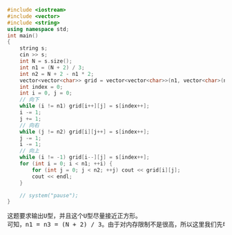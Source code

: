 ```CPP
#include <iostream>
#include <vector>
#include <string>
using namespace std;
int main()
{
	string s;
	cin >> s;
	int N = s.size();
	int n1 = (N + 2) / 3;
	int n2 = N + 2 - n1 * 2;
	vector<vector<char>> grid = vector<vector<char>>(n1, vector<char>(n2, ' '));
	int index = 0;
	int i = 0, j = 0;
	// 向下
	while (i != n1) grid[i++][j] = s[index++];
	i -= 1;
	j += 1;
	// 向右
	while (j != n2) grid[i][j++] = s[index++];
	j -= 1;
	i -= 1;
	// 向上
	while (i != -1) grid[i--][j] = s[index++];
	for (int i = 0; i < n1; ++i) {
		for (int j = 0; j < n2; ++j) cout << grid[i][j];
		cout << endl;
	}

	// system("pause");
}
```
<pre>
这题要求输出U型，并且这个U型尽量接近正方形。
可知，n1 = n3 = (N + 2) / 3。由于对内存限制不是很高，所以这里我们先申请一块n1 * n2大小的二维数组，然后按U型填进去。
</pre>
